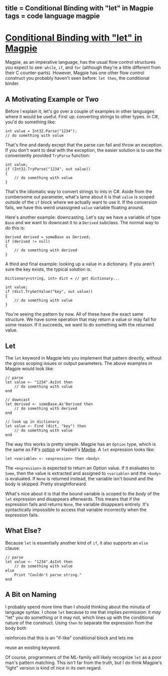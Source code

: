 title = Conditional Binding with "let" in Magpie
tags = code language magpie
---

# [Conditional Binding with "let" in Magpie](http://journal.stuffwithstuff.com/2009/12/26/conditional-binding-with-let-in-magpie/ "Conditional Binding with &#8220;let&#8221; in Magpie")

Magpie, as an imperative language, has the usual flow control structures you
expect to see: `while`, `if`, and `for` (although they're a little different
from their C counter-parts). However, Magpie has one other flow control
construct you probably haven't seen before: `let then`, the conditional
binder.

## A Motivating Example or Two

Before I explain it, let's go over a couple of examples in other languages
where it would be useful. First up: converting strings to other types. In C#,
you'd do something like:



    int value = Int32.Parse("1234");
    // do something with value


That's fine and dandy except that the parse can fail and throw an exception.
If you don't want to deal with the exception, the easier solution is to use
the conveniently provided `TryParse` function:



    int value;
    if (Int32.TryParse("1234", out value))
    {
        // do something with value
    }


That's the idiomatic way to convert strings to ints in C#. Aside from the
cumbersome out parameter, what's lame about it is that `value` is scoped
_outside_ of the `if` block where we actually want to use it. If the
conversion fails, we have this weird unassigned `value` variable floating
around.

Here's another example: downcasting. Let's say we have a variable of type
`Base` and we want to downcast it to a `Derived` subclass. The normal way to
do this is:



    Derived derived = someBase as Derived;
    if (derived != null)
    {
        // do something with derived
    }


A third and final example: looking up a value in a dictionary. If you aren't
sure the key exists, the typical solution is:



    Dictionary<string, int> dict = // get dictionary...

    int value;
    if (dict.TryGetValue("key", out value))
    {
        // do something with value
    }


You're seeing the pattern by now. All of these have the exact same structure.
We have some operation that may return a value or may fail for some reason. If
it succeeds, we want to do something with the returned value.

## Let

The `let` keyword in Magpie lets you implement that pattern directly, without
the gross scoping issues or output parameters. The above examples in Magpie
would look like:



    // parse
    let value <- "1234".AsInt then
        // do something with value
    end

    // downcast
    let derived <- someBase.As'Derived then
        // do something with derived
    end

    // look up in dictionary
    let value <- Find (dict, "key") then
        // do something with value
    end


The way this works is pretty simple. Magpie has an `Option` type, which is the
same as F#'s [option](http://msdn.microsoft.com/en-us/library/dd233245%28VS.100%29.aspx) or Haskell's [Maybe](http://en.wikibooks.org/wiki/Haskell/Hierarchical_libraries/Maybe). A `let` expression looks
like:



    let <variable> <- <expression> then <body>


The `<expression>` is expected to return an Option value. If it evaluates to
`Some`, then the value is extracted and assigned to `<variable>` and the
`<body>` is evaluated. If `None` is returned instead, the variable isn't bound
and the body is skipped. Pretty straightforward.

What's nice about it is that the bound variable is scoped to the _body_ of the
`let` expression and disappears afterwards. This means that if the expression
fails and returns `None`, the variable disappears entirely. It's syntactically
impossible to access that variable incorrectly when the expression fails.

## What Else?

Because `let` is essentially another kind of `if`, it also supports an `else`
clause:



    // parse
    let value <- "1234".AsInt then
        // do something with value
    else
        Print "Couldn't parse string."
    end


## A Bit on Naming

I probably spend more time than I should thinking about the minutia of
language syntax. I chose `let` because to me that implies _permission_: it
_may_ "let" you do something or it may not, which lines up with the
conditional nature of the construct. Using `then` to separate the expression
from the body both

reinforces that this is an "if-like" conditional block and lets me

reuse an existing keyword.

Of course, programmers of the ML-family will likely recognize `let` as a poor
man's pattern matching. This isn't far from the truth, but I do think Magpie's
"light" version is kind of nice in its own regard.

